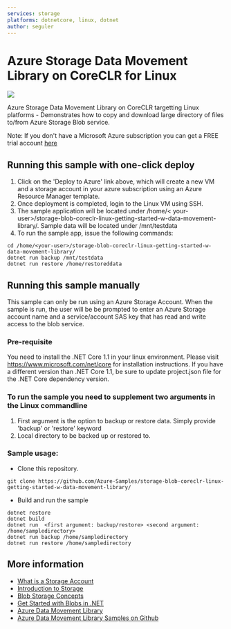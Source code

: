 ```yaml
---
services: storage 
platforms: dotnetcore, linux, dotnet
author: seguler
---
```


# Azure Storage Data Movement Library on CoreCLR for Linux

<a href="https://portal.azure.com/#create/Microsoft.Template/uri/https%3A%2F%2Fraw.githubusercontent.com%2Fseguler%2Fstorage-blob-coreclr-linux-getting-started-w-data-movement-library%2Fmaster%2Fazuredeploy.json" target="_blank">
    <img src="http://azuredeploy.net/deploybutton.png"/>
</a>

Azure Storage Data Movement Library on CoreCLR targetting Linux platforms - Demonstrates how to copy
and download large directory of files to/from Azure Storage Blob service.

Note: If you don't have a Microsoft Azure subscription you can
get a FREE trial account [here](http://go.microsoft.com/fwlink/?LinkId=330212)

## Running this sample with one-click deploy

1. Click on the 'Deploy to Azure' link above, which will create a new VM and a storage account in your azure subscription using an Azure Resource Manager template.
2. Once deployment is completed, login to the Linux VM using SSH.
3. The sample application will be located under /home/< your-user>/storage-blob-coreclr-linux-getting-started-w-data-movement-library/. Sample data will be located under /mnt/testdata
4. To run the sample app, issue the following commands:
```azurecli
cd /home/<your-user>/storage-blob-coreclr-linux-getting-started-w-data-movement-library/
dotnet run backup /mnt/testdata
dotnet run restore /home/restoreddata
```

## Running this sample manually

This sample can only be run using an Azure Storage Account. When the sample is run, the user will be
be prompted to enter an Azure Storage account name and a service/account SAS key that has read and write access to the blob service.

### Pre-requisite
You need to install the .NET Core 1.1 in your linux environment. Please visit https://www.microsoft.com/net/core for installation instructions. If you have a different version than .NET Core 1.1, be sure to update project.json file for the .NET Core dependency version.

### To run the sample you need to supplement two arguments in the Linux commandline
1. First argument is the option to backup or restore data. Simply provide 'backup' or 'restore' keyword
2. Local directory to be backed up or restored to. 

### Sample usage:
* Clone this repository.
```azurecli
git clone https://github.com/Azure-Samples/storage-blob-coreclr-linux-getting-started-w-data-movement-library/
```
* Build and run the sample
```azurecli
dotnet restore
dotnet build
dotnet run  <first argument: backup/restore> <second argument: /home/sampledirectory>
dotnet run backup /home/sampledirectory
dotnet run restore /home/sampledirectory
```

## More information
- [What is a Storage Account](http://azure.microsoft.com/en-us/documentation/articles/storage-whatis-account/)
- [Introduction to Storage](https://azure.microsoft.com/en-us/documentation/articles/storage-introduction/)
- [Blob Storage Concepts](https://msdn.microsoft.com/library/dd179376.aspx)
- [Get Started with Blobs in .NET](https://azure.microsoft.com/en-us/documentation/articles/storage-dotnet-how-to-use-blobs/)
- [Azure Data Movement Library](https://www.nuget.org/packages/Microsoft.Azure.Storage.DataMovement)
- [Azure Data Movement Library Samples on Github](https://github.com/Azure/azure-storage-net-data-movement/tree/dev/samples)
